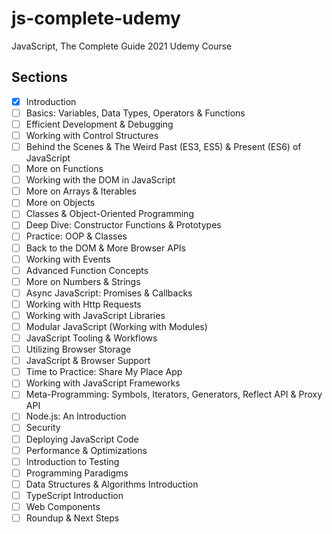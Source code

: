 # js-complete-udemy

JavaScript, The Complete Guide 2021 Udemy Course

## Sections

- [x] Introduction
- [ ] Basics: Variables, Data Types, Operators & Functions
- [ ] Efficient Development & Debugging
- [ ] Working with Control Structures
- [ ] Behind the Scenes & The Weird Past (ES3, ES5) & Present (ES6) of JavaScript
- [ ] More on Functions
- [ ] Working with the DOM in JavaScript
- [ ] More on Arrays & Iterables
- [ ] More on Objects
- [ ] Classes & Object-Oriented Programming
- [ ] Deep Dive: Constructor Functions & Prototypes
- [ ] Practice: OOP & Classes
- [ ] Back to the DOM & More Browser APIs
- [ ] Working with Events
- [ ] Advanced Function Concepts
- [ ] More on Numbers & Strings
- [ ] Async JavaScript: Promises & Callbacks
- [ ] Working with Http Requests
- [ ] Working with JavaScript Libraries
- [ ] Modular JavaScript (Working with Modules)
- [ ] JavaScript Tooling & Workflows
- [ ] Utilizing Browser Storage
- [ ] JavaScript & Browser Support
- [ ] Time to Practice: Share My Place App
- [ ] Working with JavaScript Frameworks
- [ ] Meta-Programming: Symbols, Iterators, Generators, Reflect API & Proxy API
- [ ] Node.js: An Introduction
- [ ] Security
- [ ] Deploying JavaScript Code
- [ ] Performance & Optimizations
- [ ] Introduction to Testing
- [ ] Programming Paradigms
- [ ] Data Structures & Algorithms Introduction
- [ ] TypeScript Introduction
- [ ] Web Components
- [ ] Roundup & Next Steps
